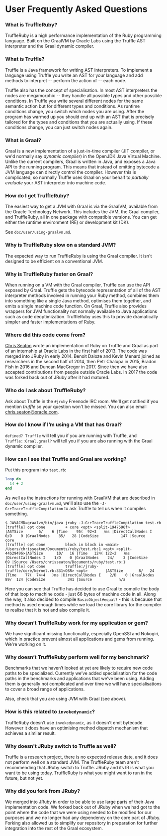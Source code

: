 # User Frequently Asked Questions

### What is TruffleRuby?

TruffleRuby is a high performance implementation of the Ruby programming
language. Built on the GraalVM by Oracle Labs using the Truffle AST interpreter
and the Graal dynamic compiler.

### What is Truffle?

Truffle is a Java framework for writing AST interpreters. To implement a
language using Truffle you write an AST for your language and add methods to
interpret -- perform the action of -- each node.

Truffle also has the concept of specialisation. In most AST interpreters the
nodes are megamorphic -- they handle all possible types and other possible
conditions. In Truffle you write several different nodes for the same semantic
action but for different types and conditions. As runtime conditions change, you
switch which nodes you are using. After the program has warmed up you should end
up with an AST that is precisely tailored for the types and conditions that you
are actually using. If these conditions change, you can just switch nodes again.

### What is Graal?

Graal is a new implementation of a just-in-time compiler (JIT compiler, or we'd
normally say *dynamic compiler*) in the OpenJDK Java Virtual Machine. Unlike the
current compilers, Graal is written in Java, and exposes a Java API to the
running program. This means that instead of emitting bytecode a JVM language can
directly control the compiler. However this is complicated, so normally Truffle
uses Graal on your behalf to *partially evaluate* your AST interpreter into
machine code.

### How do I get TruffleRuby?

The easiest way to get a JVM with Graal is via the GraalVM, available from the
Oracle Technology Network. This includes the JVM, the Graal compiler, and
TruffleRuby, all in one package with compatible versions. You can get either the
runtime environment (RE) or development kit (DK).

See `doc/user/using-graalvm.md`.

### Why is TruffleRuby slow on a standard JVM?

The expected way to run TruffleRuby is using the Graal compiler. It isn't
designed to be efficient on a conventional JVM.

### Why is TruffleRuby faster on Graal?

When running on a VM with the Graal compiler, Truffle can use the API exposed by
Graal. Truffle gets the bytecode representation of all of the AST interpreter
methods involved in running your Ruby method, combines them into something like
a single Java method, optimises them together, and emits a single machine code
function. On Graal, Truffle also provides wrappers for JVM functionality not
normally available to Java applications such as code deoptimization. TruffleRuby
uses this to provide dramatically simpler and faster implementations of Ruby.

### Where did this code come from?

[Chris Seaton](https://github.com/chrisseaton) wrote an implementation of Ruby
on Truffle and Graal as part of an internship at Oracle Labs in the first half
of 2013. The code was merged into JRuby in early 2014. Benoit Daloze and Kevin
Menard joined as researchers in the second half of 2014, then Petr Chalupa in
2015, Bradon Fish in 2016 and Duncan MacGregor in 2017. Since then we have also
accepted contributions from people outside Oracle Labs. In 2017 the code was
forked back out of JRuby after it had matured.

### Who do I ask about TruffleRuby?

Ask about Truffle in the `#jruby` Freenode IRC room. We'll get notified if you
mention *truffle* so your question won't be missed. You can also email
chris.seaton@oracle.com.

### How do I know if I’m using a VM that has Graal?

`defined? Truffle` will tell you if you are running with Truffle, and
`Truffle::Graal.graal?` will tell you if you are also running with the Graal
dynamic compiler.

### How can I see that Truffle and Graal are working?

Put this program into `test.rb`:

```ruby
loop do
  14 + 2
end
```

As well as the instructions for running with GraalVM that are described in
`doc/user/using-graalvm.md`, we'll also use the `-J-G:+TraceTruffleCompilation`
to ask Truffle to tell us when it compiles something.

```
$ JAVACMD=graalvm/bin/java jruby -J-G:+TraceTruffleCompilation test.rb
[truffle] opt done         + core <opt> <split-1947596f>                               |ASTSize       6/    6 |Time    95(  92+3   )ms |DirectCallNodes I    0/D    0 |GraalNodes    35/   28 |CodeSize          147 |Source           core 
[truffle] opt done         block in block in <main> /Users/chrisseaton/Documents/ruby/test.rb:1 <opt> <split-44b29496>|ASTSize      10/   16 |Time   124( 122+2   )ms |DirectCallNodes I    1/D    0 |GraalNodes    24/    3 |CodeSize           69 |Source /Users/chrisseaton/Documents/ruby/test.rb:1 
[truffle] opt done         truffle:/jruby-truffle/core/kernel.rb:331<OSR> <opt>        |ASTSize       8/   24 |Time    77(  74+4   )ms |DirectCallNodes I    2/D    0 |GraalNodes    89/  124 |CodeSize          341 |Source            n/a 
```

Here you can see that Truffle has decided to use Graal to compile the body of
that loop to machine code - just 66 bytes of machine code in all. Along the way,
it also decided to compile `BasicObject#equal?` - this is because that method is
used enough times while we load the core library for the compiler to realise
that it is hot and also compile it.

### Why doesn’t TruffleRuby work for my application or gem?

We have significant missing functionality, especially OpenSSl and Nokogiri,
which in practice prevent almost all applications and gems from running. We're
working on it.

### Why doesn’t TruffleRuby perform well for my benchmark?

Benchmarks that we haven’t looked at yet are likely to require new code paths to
be specialized. Currently we’ve added specialisation for the code paths in the
benchmarks and applications that we’ve been using. Adding them is generally not
complicated and over time we will have specialisations to cover a broad range of
applications.

Also, check that you are using JVM with Graal (see above).

### How is this related to `invokedynamic`?

TruffleRuby doesn’t use `invokedynamic`, as it doesn't emit bytecode. However it
does have an optimising method dispatch mechanism that achieves a similar
result.

### Why doesn't JRuby switch to Truffle as well?

Truffle is a research project, there is no expected release date, and it does
not perform well on a standard JVM. The TruffleRuby team aren't recommending
that JRuby switch to Truffle. JRuby and its IR is what you want to be using
today. TruffleRuby is what you might want to run in the future, but not yet.

### Why did you fork from JRuby?

We merged into JRuby in order to be able to use large parts of their Java
implementation code. We forked back out of JRuby when we had got to the point
where the code that we were using needed to be modified for our purposes and we
no longer had any dependency on the core part of JRuby. Forking also allowed us
to simplify our repository in preparation for further integration into the rest
of the Graal ecosystem.
